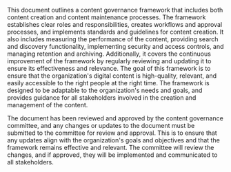 This document outlines a content governance framework that includes both content creation and content maintenance processes. The framework establishes clear roles and responsibilities, creates workflows and approval processes, and implements standards and guidelines for content creation. It also includes measuring the performance of the content, providing search and discovery functionality, implementing security and access controls, and managing retention and archiving. Additionally, it covers the continuous improvement of the framework by regularly reviewing and updating it to ensure its effectiveness and relevance. The goal of this framework is to ensure that the organization's digital content is high-quality, relevant, and easily accessible to the right people at the right time. The framework is designed to be adaptable to the organization's needs and goals, and provides guidance for all stakeholders involved in the creation and management of the content.


The document has been reviewed and approved by the content governance committee, and any changes or updates to the document must be submitted to the committee for review and approval. This is to ensure that any updates align with the organization's goals and objectives and that the framework remains effective and relevant. The committee will review the changes, and if approved, they will be implemented and communicated to all stakeholders.